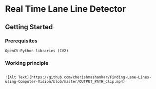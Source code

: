 # Real Time Lane Line Detector

 
## Getting Started

### Prerequisites

```
OpenCV-Python libraries (CV2)
```
### Working principle


```

![Alt Text](https://github.com/cherishmashankar/Finding-Lane-Lines-using-Computer-Vision/blob/master/OUTPUT_PATH_Clip.mp4)